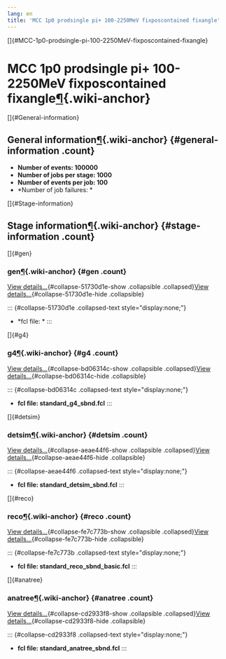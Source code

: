 ```yaml
---
lang: en
title: 'MCC 1p0 prodsingle pi+ 100-2250MeV fixposcontained fixangle'
---
```


[]{#MCC-1p0-prodsingle-pi-100-2250MeV-fixposcontained-fixangle}

MCC 1p0 prodsingle pi+ 100-2250MeV fixposcontained fixangle[¶](#MCC-1p0-prodsingle-pi-100-2250MeV-fixposcontained-fixangle){.wiki-anchor}
=========================================================================================================================================

[]{#General-information}

General information[¶](#General-information){.wiki-anchor} {#general-information .count}
----------------------------------------------------------

-   **Number of events: 100000**
-   **Number of jobs per stage: 1000**
-   **Number of events per job: 100**
-   \*Number of job failures: \*

[]{#Stage-information}

Stage information[¶](#Stage-information){.wiki-anchor} {#stage-information .count}
------------------------------------------------------

[]{#gen}

### gen[¶](#gen){.wiki-anchor} {#gen .count}

[View details\...](#){#collapse-51730d1e-show .collapsible
.collapsed}[View details\...](#){#collapse-51730d1e-hide .collapsible}

::: {#collapse-51730d1e .collapsed-text style="display:none;"}
-   \*fcl file: \*
:::

[]{#g4}

### g4[¶](#g4){.wiki-anchor} {#g4 .count}

[View details\...](#){#collapse-bd06314c-show .collapsible
.collapsed}[View details\...](#){#collapse-bd06314c-hide .collapsible}

::: {#collapse-bd06314c .collapsed-text style="display:none;"}
-   **fcl file: standard\_g4\_sbnd.fcl**
:::

[]{#detsim}

### detsim[¶](#detsim){.wiki-anchor} {#detsim .count}

[View details\...](#){#collapse-aeae44f6-show .collapsible
.collapsed}[View details\...](#){#collapse-aeae44f6-hide .collapsible}

::: {#collapse-aeae44f6 .collapsed-text style="display:none;"}
-   **fcl file: standard\_detsim\_sbnd.fcl**
:::

[]{#reco}

### reco[¶](#reco){.wiki-anchor} {#reco .count}

[View details\...](#){#collapse-fe7c773b-show .collapsible
.collapsed}[View details\...](#){#collapse-fe7c773b-hide .collapsible}

::: {#collapse-fe7c773b .collapsed-text style="display:none;"}
-   **fcl file: standard\_reco\_sbnd\_basic.fcl**
:::

[]{#anatree}

### anatree[¶](#anatree){.wiki-anchor} {#anatree .count}

[View details\...](#){#collapse-cd2933f8-show .collapsible
.collapsed}[View details\...](#){#collapse-cd2933f8-hide .collapsible}

::: {#collapse-cd2933f8 .collapsed-text style="display:none;"}
-   **fcl file: standard\_anatree\_sbnd.fcl**
:::
